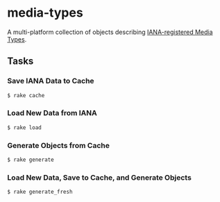 media-types
===========

A multi-platform collection of objects describing [IANA-registered Media Types](http://www.iana.org/assignments/media-types/media-types.xhtml).

## Tasks

### Save IANA Data to Cache

```bash
$ rake cache
```

### Load New Data from IANA

```bash
$ rake load
```

### Generate Objects from Cache

```bash
$ rake generate
```

### Load New Data, Save to Cache, and Generate Objects

```bash
$ rake generate_fresh
```
